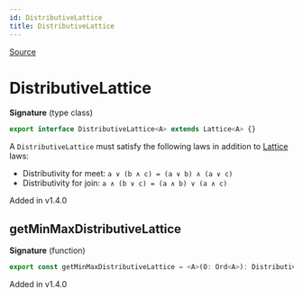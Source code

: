 ```yaml
---
id: DistributiveLattice
title: DistributiveLattice
---
```


[Source](https://github.com/gcanti/fp-ts/blob/master/src/DistributiveLattice.ts)

# DistributiveLattice

**Signature** (type class)

```ts
export interface DistributiveLattice<A> extends Lattice<A> {}
```

A `DistributiveLattice` must satisfy the following laws in addition to [Lattice](./Lattice.md) laws:

- Distributivity for meet: `a ∨ (b ∧ c) = (a ∨ b) ∧ (a ∨ c)`
- Distributivity for join: `a ∧ (b ∨ c) = (a ∧ b) ∨ (a ∧ c)`

Added in v1.4.0

## getMinMaxDistributiveLattice

**Signature** (function)

```ts
export const getMinMaxDistributiveLattice = <A>(O: Ord<A>): DistributiveLattice<A> => { ... }
```

Added in v1.4.0
